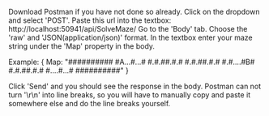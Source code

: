 Download Postman if you have not done so already.
Click on the dropdown and select 'POST'.
Paste this url into the textbox: http://localhost:50941/api/SolveMaze/
Go to the 'Body' tab.
Choose the 'raw' and 'JSON(application/json)' format.
In the textbox enter your maze string under the 'Map' property in the body. 

Example: { Map: 
             "##########
              #A...#...#
              #.#.##.#.#
              #.#.##.#.#
              #.#....#B#
              #.#.##.#.#
              #....#...#
              ##########"
         }
         
Click 'Send' and you should see the response in the body. 
Postman can not turn '\r\n' into line breaks, so you will have to manually copy and paste it somewhere else and do the line breaks yourself. 
